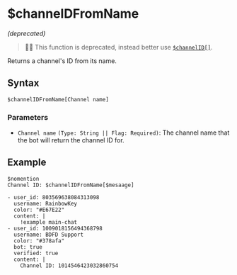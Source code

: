# $channelDFromName
*(deprecated)*

> 🧙‍♂️ This function is deprecated, instead better use [`$channelID[]`](./channelIDComplex.md).

Returns a channel's ID from its name.

## Syntax
```
$channelIDFromName[Channel name]
```

### Parameters
- `Channel name` `(Type: String || Flag: Required)`: The channel name that the bot will return the channel ID for.

## Example
```
$nomention
Channel ID: $channelIDFromName[$mesaage]
```

``` discord yaml
- user_id: 803569638084313098
  username: RainbowKey
  color: "#E67E22"
  content: |
    !example main-chat
- user_id: 1009018156494368798
  username: BDFD Support
  color: "#378afa"
  bot: true
  verified: true
  content: |
    Channel ID: 1014546423032860754
```

